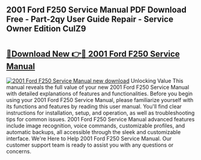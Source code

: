 ## 2001 Ford F250 Service Manual PDF Download Free - Part-2qy User Guide Repair - Service Owner Edition CulZ9

# <h2><a href="http://bc13673.oget.top/?id=2001+Ford+F250+Service+Manual">🔗Download New 👉🔴 2001 Ford F250 Service Manual</a></h2>

[![2001 Ford F250 Service Manual new download](https://i.imgur.com/5g1atiW.png)](http://bc13673.oget.top/?id=2001+Ford+F250+Service+Manual)
Unlocking Value This manual reveals the full value of your new 2001 Ford F250 Service Manual with detailed explanations of features and functionalities. Before you begin using your 2001 Ford F250 Service Manual, please familiarize yourself with its functions and features by reading this user manual. You'll find clear instructions for installation, setup, and operation, as well as troubleshooting tips for common issues. 2001 Ford F250 Service Manual advanced features include image recognition, voice commands, customizable profiles, and automatic backups, all accessible through the sleek and customizable interface. We're Here to Help 2001 Ford F250 Service Manual. Our customer support team is ready to assist you with any questions or concerns.
